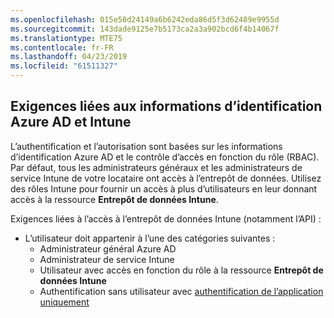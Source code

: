 ```yaml
---
ms.openlocfilehash: 015e50d24149a6b6242eda86d5f3d62489e9955d
ms.sourcegitcommit: 143dade9125e7b5173ca2a3a902bcd6f4b14067f
ms.translationtype: MTE75
ms.contentlocale: fr-FR
ms.lasthandoff: 04/23/2019
ms.locfileid: "61511327"
---
```

<!-- This include is part of the Intune Data Warehouse documentation. -->

## <a name="azure-ad-and-intune-credential-requirements"></a>Exigences liées aux informations d’identification Azure AD et Intune

L’authentification et l’autorisation sont basées sur les informations d’identification Azure AD et le contrôle d’accès en fonction du rôle (RBAC). Par défaut, tous les administrateurs généraux et les administrateurs de service Intune de votre locataire ont accès à l’entrepôt de données. Utilisez des rôles Intune pour fournir un accès à plus d’utilisateurs en leur donnant accès à la ressource **Entrepôt de données Intune**.

Exigences liées à l’accès à l’entrepôt de données Intune (notamment l’API) :

  -  L’utilisateur doit appartenir à l’une des catégories suivantes :
      -  Administrateur général Azure AD
      -  Administrateur de service Intune
      -  Utilisateur avec accès en fonction du rôle à la ressource **Entrepôt de données Intune**
      -  Authentification sans utilisateur avec [authentification de l’application uniquement](../data-warehouse-app-only-auth.md) 
